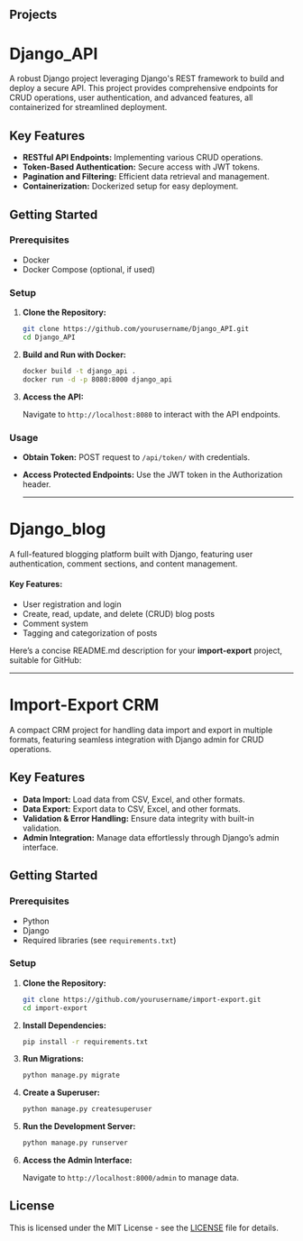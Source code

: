 ## Projects

# Django_API

A robust Django project leveraging Django's REST framework to build and deploy a secure API. This project provides comprehensive endpoints for CRUD operations, user authentication, and advanced features, all containerized for streamlined deployment.

## Key Features
- **RESTful API Endpoints:** Implementing various CRUD operations.
- **Token-Based Authentication:** Secure access with JWT tokens.
- **Pagination and Filtering:** Efficient data retrieval and management.
- **Containerization:** Dockerized setup for easy deployment.

## Getting Started

### Prerequisites
- Docker
- Docker Compose (optional, if used)

### Setup

1. **Clone the Repository:**

   ```bash
   git clone https://github.com/yourusername/Django_API.git
   cd Django_API
   ```

2. **Build and Run with Docker:**

   ```bash
   docker build -t django_api .
   docker run -d -p 8080:8000 django_api
   ```

3. **Access the API:**

   Navigate to `http://localhost:8080` to interact with the API endpoints.

### Usage

- **Obtain Token:** POST request to `/api/token/` with credentials.
- **Access Protected Endpoints:** Use the JWT token in the Authorization header.

  ---

# Django_blog
A full-featured blogging platform built with Django, featuring user authentication, comment sections, and content management.

#### Key Features:
- User registration and login
- Create, read, update, and delete (CRUD) blog posts
- Comment system
- Tagging and categorization of posts

Here’s a concise README.md description for your **import-export** project, suitable for GitHub:

 ---

# Import-Export CRM

A compact CRM project for handling data import and export in multiple formats, featuring seamless integration with Django admin for CRUD operations.

## Key Features
- **Data Import:** Load data from CSV, Excel, and other formats.
- **Data Export:** Export data to CSV, Excel, and other formats.
- **Validation & Error Handling:** Ensure data integrity with built-in validation.
- **Admin Integration:** Manage data effortlessly through Django’s admin interface.

## Getting Started

### Prerequisites
- Python
- Django
- Required libraries (see `requirements.txt`)

### Setup

1. **Clone the Repository:**

   ```bash
   git clone https://github.com/yourusername/import-export.git
   cd import-export
   ```

2. **Install Dependencies:**

   ```bash
   pip install -r requirements.txt
   ```

3. **Run Migrations:**

   ```bash
   python manage.py migrate
   ```

4. **Create a Superuser:**

   ```bash
   python manage.py createsuperuser
   ```

5. **Run the Development Server:**

   ```bash
   python manage.py runserver
   ```

6. **Access the Admin Interface:**

   Navigate to `http://localhost:8000/admin` to manage data.

## License

This is licensed under the MIT License - see the [LICENSE](LICENSE.txt) file for details.
